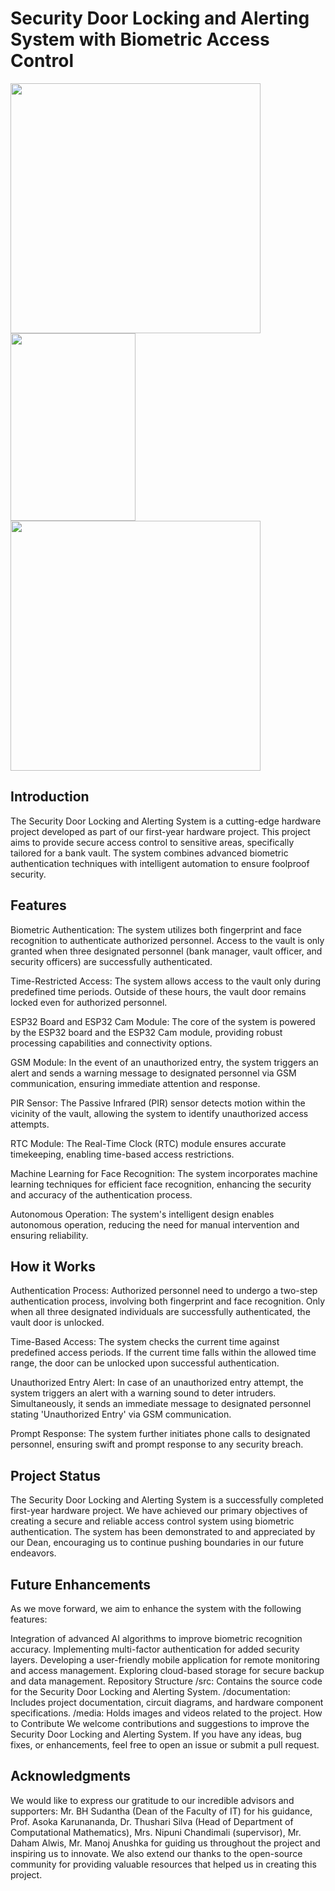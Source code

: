 # Security Door Locking and Alerting System with Biometric Access Control

<img src="https://github.com/Ashani-Sansala/Intelligent-Door-Locking-and-Alerting-System/assets/85635476/2683a8ba-9c1b-4dcc-8f6d-46149c0b4310" width="400"/>
<img src="https://github.com/Ashani-Sansala/Intelligent-Door-Locking-and-Alerting-System/assets/85635476/be4afcd0-16e0-4d0b-b5a3-7f2e72bd2e4d" width="200" height="300"/>
<img src="https://github.com/Ashani-Sansala/Intelligent-Door-Locking-and-Alerting-System/assets/85635476/bb7dee25-cd12-4b2c-948b-9d04e539a130" width="400"/>

## Introduction

The Security Door Locking and Alerting System is a cutting-edge hardware project developed as part of our first-year hardware project. This project aims to provide secure access control to sensitive areas, specifically tailored for a bank vault. The system combines advanced biometric authentication techniques with intelligent automation to ensure foolproof security.

## Features
Biometric Authentication: The system utilizes both fingerprint and face recognition to authenticate authorized personnel. Access to the vault is only granted when three designated personnel (bank manager, vault officer, and security officers) are successfully authenticated.

Time-Restricted Access: The system allows access to the vault only during predefined time periods. Outside of these hours, the vault door remains locked even for authorized personnel.

ESP32 Board and ESP32 Cam Module: The core of the system is powered by the ESP32 board and the ESP32 Cam module, providing robust processing capabilities and connectivity options.

GSM Module: In the event of an unauthorized entry, the system triggers an alert and sends a warning message to designated personnel via GSM communication, ensuring immediate attention and response.

PIR Sensor: The Passive Infrared (PIR) sensor detects motion within the vicinity of the vault, allowing the system to identify unauthorized access attempts.

RTC Module: The Real-Time Clock (RTC) module ensures accurate timekeeping, enabling time-based access restrictions.

Machine Learning for Face Recognition: The system incorporates machine learning techniques for efficient face recognition, enhancing the security and accuracy of the authentication process.

Autonomous Operation: The system's intelligent design enables autonomous operation, reducing the need for manual intervention and ensuring reliability.

## How it Works
Authentication Process: Authorized personnel need to undergo a two-step authentication process, involving both fingerprint and face recognition. Only when all three designated individuals are successfully authenticated, the vault door is unlocked.

Time-Based Access: The system checks the current time against predefined access periods. If the current time falls within the allowed time range, the door can be unlocked upon successful authentication.

Unauthorized Entry Alert: In case of an unauthorized entry attempt, the system triggers an alert with a warning sound to deter intruders. Simultaneously, it sends an immediate message to designated personnel stating 'Unauthorized Entry' via GSM communication.

Prompt Response: The system further initiates phone calls to designated personnel, ensuring swift and prompt response to any security breach.

## Project Status
The Security Door Locking and Alerting System is a successfully completed first-year hardware project. We have achieved our primary objectives of creating a secure and reliable access control system using biometric authentication. The system has been demonstrated to and appreciated by our Dean, encouraging us to continue pushing boundaries in our future endeavors.

## Future Enhancements
As we move forward, we aim to enhance the system with the following features:

Integration of advanced AI algorithms to improve biometric recognition accuracy.
Implementing multi-factor authentication for added security layers.
Developing a user-friendly mobile application for remote monitoring and access management.
Exploring cloud-based storage for secure backup and data management.
Repository Structure
/src: Contains the source code for the Security Door Locking and Alerting System.
/documentation: Includes project documentation, circuit diagrams, and hardware component specifications.
/media: Holds images and videos related to the project.
How to Contribute
We welcome contributions and suggestions to improve the Security Door Locking and Alerting System. If you have any ideas, bug fixes, or enhancements, feel free to open an issue or submit a pull request.

## Acknowledgments
We would like to express our gratitude to our incredible advisors and supporters:
Mr. BH Sudantha (Dean of the Faculty of IT) for his guidance,
Prof. Asoka Karunananda,
Dr. Thushari Silva (Head of Department of Computational Mathematics),
Mrs. Nipuni Chandimali (supervisor),
Mr. Daham Alwis,
Mr. Manoj Anushka for guiding us throughout the project and inspiring us to innovate. We also extend our thanks to the open-source community for providing valuable resources that helped us in creating this project.
